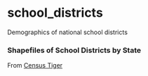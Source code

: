 # school_districts
Demographics of national school districts


### Shapefiles of School Districts by State
From [Census Tiger](https://www.census.gov/cgi-bin/geo/shapefiles/index.php?year=2019&layergroup=School+Districts)

